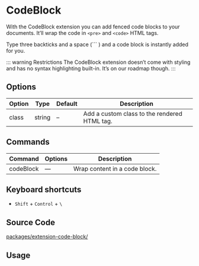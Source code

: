 # CodeBlock
With the CodeBlock extension you can add fenced code blocks to your documents. It’ll wrap the code in `<pre>` and `<code>` HTML tags.

Type three backticks and a space (`\`` ) and a code block is instantly added for you.

::: warning Restrictions
The CodeBlock extension doesn’t come with styling and has no syntax highlighting built-in. It’s on our roadmap though.
:::

## Options
| Option | Type   | Default | Description                                  |
| ------ | ------ | ------- | -------------------------------------------- |
| class  | string | –       | Add a custom class to the rendered HTML tag. |

## Commands
| Command   | Options | Description                   |
| --------- | ------- | ----------------------------- |
| codeBlock | —       | Wrap content in a code block. |

## Keyboard shortcuts
* `Shift` + `Control` + `\`

## Source Code
[packages/extension-code-block/](https://github.com/ueberdosis/tiptap-next/blob/main/packages/extension-code-block/)

## Usage
<demo name="Extensions/CodeBlock" highlight="3-5,17,36" />
